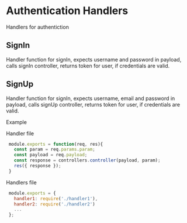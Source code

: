 # Authentication Handlers
Handlers for authentiction

## SignIn
Handler function for signIn,
expects username and password in payload,
calls signIn controller,
returns token for user, if credentials are valid.

## SignUp
Handler function for signIn,
expects username, email and password in payload,
calls signUp controller,
returns token for user, if credentials are valid.

Example

Handler file

```javascript
 module.exports = function(req, res){
   const param = req.params.param;
   const payload = req.payload;
   const response = controllers.controller(payload, param);
   res({ response });
 }
```

Handlers file

```javascript
 module.exports = {
   handler1: require('./handler1'),
   handler2: require('./handler2')
   ...
 };
```

